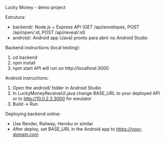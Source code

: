 Lucky Money - demo project

Estrutura:

- backend/: Node.js + Express API (GET /api/envelopes, POST /api/open/:id, POST /api/reveal/:id)
- android/: Android app (Java) pronto para abrir no Android Studio

Backend instructions (local testing):
1) cd backend
2) npm install
3) npm start
API will run on http://localhost:3000

Android instructions:
1) Open the android/ folder in Android Studio
2) In LuckyMoneyReceiveUI.java change BASE_URL to your deployed API or to http://10.0.2.2:3000 for emulator
3) Build -> Run

Deploying backend online:
- Use Render, Railway, Heroku or similar
- After deploy, set BASE_URL in the Android app to https://your-domain.com

